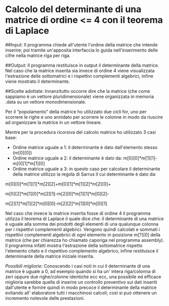 Calcolo del determinante di una matrice di ordine <= 4 con il teorema di Laplace
=======================

##Input:
Il programma chiede all'utente l'ordine della matrice che intende inserire; poi tramite  un'apposita interfaccia lo guida nell'inserimento delle cifre nella matrice riga per riga.

##Output:
Il programma restituisce in output il determinante della matrice.
Nel caso che la matrice inserita sia invece di ordine 4 viene visualizzata l'estrazione delle sottomatrici e i rispettivi complementi algebrici, infine viene mostrato il determinante.

##Scelte adottate:
Innanzitutto occorre dire che la matrice (che come sappiamo è un vettore pluridimensionale) viene organizzata in memoria .data su un vettore monodimensionale.

Per il “popolamento” della matrice ho utilizzato due cicli for, uno per scorrere le righe e uno annidato per scorrere le colonne in modo da riuscire ad organizzare la matrice in un vettore lineare.

Mentre per la procedura ricorsiva del calcolo matrice ho utilizzato 3 casi base:
- Ordine matrice uguale a 1: il determinante è dato dall'elemento stesso (m[0][0])
- Ordine matrice uguale a 2: il determinante è dato da: m[0][0]*m[1][1]-m[0][1]*m[1][0]
- Ordine matrice uguale a 3: in questo caso per calcolare il determinante della matrice utilizzo la regola di Sarrus il cui determinante è dato da:

m[0][0]*m[1][1]*m[2][2]+m[0][1]*m[1][2]*m[2][0]+

m[0][2]*m[1][0]*m[2][1]-m[2][0]*m[1][1]*m[0][2]-

m[2][1]*m[1][2]*m[0][0]-m[2][2]*m[1][0]*m[0][1]

Nel caso che invece la matrice inserita fosse di ordine 4 il programma utilizza il teorema di Laplace  il quale dice che: il determinante di una matrice è uguale alla somma dei prodotti degli elementi  di una qualunque colonna per i rispettivi complementi algebrici.
Vengono quindi calcolati e sommati i rispettivi complementi algebrici di ogni elemento in posizione m[?][0] della matrice (che per chiarezza ho chiamato caporiga nel programma assembly).
Il programma infatti mostra l'estrazione della sottomatrice rispetto l'elemento citato e il rispettivo complemento algebrico, infine restituisce il determinante della matrice iniziale inserita.

*Possibili migliorie:*
Conoscendo i casi noti in cui il determinante di una matrice è uguale a 0, ad esempio quando si ha un' intera riga/colonna di zeri oppure due righe/colonne identiche ecc ecc, una possibile ed efficace miglioria sarebbe quella di inserire un controllo preventivo sui dati inseriti dall'utente e fornire quindi in modo precoce il determinante della matrice evitando all' elaboratore tutti i macchinosi calcoli; così si può ottenere un incremento notevole delle prestazioni.
